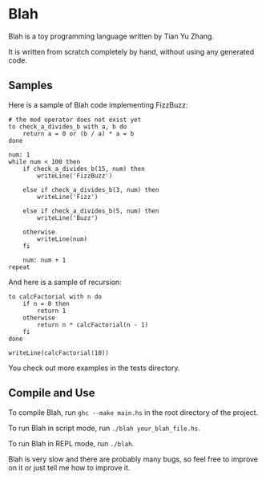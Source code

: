 Blah
====

Blah is a toy programming language written by Tian Yu Zhang.

It is written from scratch completely by hand, without using any generated code.

Samples
-------

Here is a sample of Blah code implementing FizzBuzz:

    # the mod operator does not exist yet
    to check_a_divides_b with a, b do
        return a = 0 or (b / a) * a = b
    done

    num: 1
    while num < 100 then
        if check_a_divides_b(15, num) then
            writeLine('FizzBuzz')

        else if check_a_divides_b(3, num) then
            writeLine('Fizz')

        else if check_a_divides_b(5, num) then
            writeLine('Buzz')

        otherwise
            writeLine(num)
        fi

        num: num + 1
    repeat

And here is a sample of recursion:

    to calcFactorial with n do
        if n = 0 then
            return 1
        otherwise
            return n * calcFactorial(n - 1)
        fi
    done

    writeLine(calcFactorial(10))

You check out more examples in the tests directory.

Compile and Use
---------------

To compile Blah, run `ghc --make main.hs` in the root directory of the project.

To run Blah in script mode, run `./blah your_blah_file.hs`.

To run Blah in REPL mode, run `./blah`.

Blah is very slow and there are probably many bugs, so feel free to improve on it or just tell me how to improve it.



